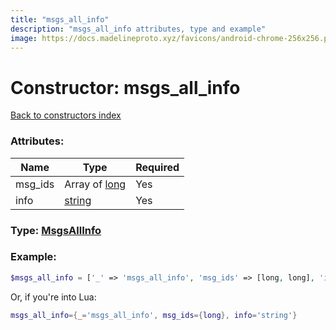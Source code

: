 ```yaml
---
title: "msgs_all_info"
description: "msgs_all_info attributes, type and example"
image: https://docs.madelineproto.xyz/favicons/android-chrome-256x256.png
---
```

# Constructor: msgs\_all\_info  
[Back to constructors index](index.md)



### Attributes:

| Name     |    Type       | Required |
|----------|---------------|----------|
|msg\_ids|Array of [long](../types/long.md) | Yes|
|info|[string](../types/string.md) | Yes|



### Type: [MsgsAllInfo](../types/MsgsAllInfo.md)


### Example:

```php
$msgs_all_info = ['_' => 'msgs_all_info', 'msg_ids' => [long, long], 'info' => 'string'];
```  


Or, if you're into Lua:

```lua
msgs_all_info={_='msgs_all_info', msg_ids={long}, info='string'}

```


